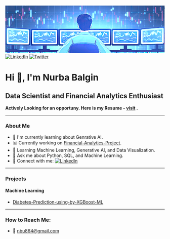 ![Workspace](https://github.com/Nurba986/nurba986/blob/main/Screenshot%202024-12-01%20131938.png)
[![LinkedIn](https://img.shields.io/badge/LinkedIn-0A66C2?style=for-the-badge&logo=linkedin&logoColor=white)]([https://linkedin.com/in/your-profile](https://www.linkedin.com/in/nurbabalgin/))
[![Twitter](https://img.shields.io/badge/Twitter-1DA1F2?style=for-the-badge&logo=twitter&logoColor=white)](https://x.com/nurba864)


# Hi 👋, I'm Nurba Balgin  
## Data Scientist and Financial Analytics Enthusiast  

**Actively Looking for an opportuny. Here is my Resume - [visit](https://github.com/Nurba986/nurba986/blob/main/CV_Nurba_Balgin.pdf)
.**  

---

### About Me
- 🌟 I'm currently learning about Genrative AI.
- 📊 Currently working on [Financial-Analytics-Project](#).
- 🌱 Learning Machine Learning, Generative AI, and Data Visualization.
- 💬 Ask me about Python, SQL, and Machine Learning.
- 🔗 Connect with me:
  [![LinkedIn](https://img.shields.io/badge/LinkedIn-0A66C2?style=for-the-badge&logo=linkedin&logoColor=white)](https://linkedin.com/in/nurbabalgin/)

 

---

### Projects
#### Machine Learning
- [Diabetes-Prediction-using-by-XGBoost-ML](https://github.com/nurba986/Diabetes-Prediction-using-by-XGBoost-ML)

---

### How to Reach Me:
- 📧 nbu864@gmail.com

